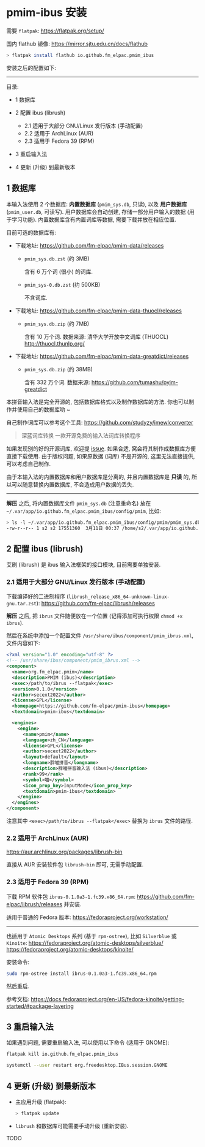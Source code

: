 # pmim-ibus 安装

需要 `flatpak`: <https://flatpak.org/setup/>

国内 flathub 镜像: <https://mirror.sjtu.edu.cn/docs/flathub>

```sh
> flatpak install flathub io.github.fm_elpac.pmim_ibus
```

安装之后的配置如下:

---

目录:

- 1 数据库

- 2 配置 ibus (librush)
  - 2.1 适用于大部分 GNU/Linux 发行版本 (手动配置)
  - 2.2 适用于 ArchLinux (AUR)
  - 2.3 适用于 Fedora 39 (RPM)

- 3 重启输入法

- 4 更新 (升级) 到最新版本

## 1 数据库

本输入法使用 2 个数据库: **内置数据库** (`pmim_sys.db`, 只读), 以及
**用户数据库** (`pmim_user.db`, 可读写). 用户数据库会自动创建,
存储一部分用户输入的数据 (用于学习功能). 内置数据库含有内置词库等数据,
需要下载并放在相应位置.

目前可选的数据库有:

- 下载地址: <https://github.com/fm-elpac/pmim-data/releases>

  - `pmim_sys.db.zst` (约 3MB)

    含有 6 万个词 (很小) 的词库.

  - `pmim_sys-0.db.zst` (约 500KB)

    不含词库.

- 下载地址: <https://github.com/fm-elpac/pmim-data-thuocl/releases>

  - `pmim_sys.db.zip` (约 7MB)

    含有 10 万个词. 数据来源: 清华大学开放中文词库 (THUOCL)
    <http://thuocl.thunlp.org/>

- 下载地址: <https://github.com/fm-elpac/pmim-data-greatdict/releases>

  - `pmim_sys.db.zip` (约 38MB)

    含有 332 万个词. 数据来源: <https://github.com/tumashu/pyim-greatdict>

本拼音输入法是完全开源的, 包括数据库格式以及制作数据库的方法.
你也可以制作并使用自己的数据库哟 ~

自己制作词库可以参考这个工具: <https://github.com/studyzy/imewlconverter>

> 深蓝词库转换 一款开源免费的输入法词库转换程序

如果发现别的好的开源词库, 欢迎提
[issue](https://github.com/fm-elpac/pmim-ibus/issues). 如果合适,
窝会将其制作成数据库方便直接下载使用. 由于版权问题, 如果原数据 (词库)
不是开源的, 这里无法直接提供, 可以考虑自己制作.

由于本输入法的内置数据库和用户数据库是分离的, 并且内置数据库是 **只读** 的,
所以可以随意替换内置数据库, 不会造成用户数据的丢失.

---

**解压** 之后, 将内置数据库文件 `pmim_sys.db` (注意重命名) 放在
`~/.var/app/io.github.fm_elpac.pmim_ibus/config/pmim`, 比如:

```sh
> ls -l ~/.var/app/io.github.fm_elpac.pmim_ibus/config/pmim/pmim_sys.db
-rw-r--r-- 1 s2 s2 17551360  3月11日 00:37 /home/s2/.var/app/io.github.fm_elpac.pmim_ibus/config/pmim/pmim_sys.db
```

## 2 配置 ibus (librush)

艾刷 (librush) 是 ibus 输入法框架的接口模块, 目前需要单独安装.

### 2.1 适用于大部分 GNU/Linux 发行版本 (手动配置)

下载编译好的二进制程序 (`librush_release_x86_64-unknown-linux-gnu.tar.zst`):
<https://github.com/fm-elpac/librush/releases>

**解压** 之后, 把 `ibrus` 文件随便放在一个位置 (记得添加可执行权限
`chmod +x ibrus`).

然后在系统中添加一个配置文件 `/usr/share/ibus/component/pmim_ibrus.xml`,
文件内容如下:

```xml
<?xml version="1.0" encoding="utf-8" ?>
<!-- /usr/share/ibus/component/pmim_ibrus.xml -->
<component>
  <name>org.fm_elpac.pmim</name>
  <description>PMIM (ibus)</description>
  <exec>/path/to/ibrus --flatpak</exec>
  <version>0.1.0</version>
  <author>secext2022</author>
  <license>GPL</license>
  <homepage>https://github.com/fm-elpac/pmim-ibus</homepage>
  <textdomain>pmim-ibus</textdomain>

  <engines>
    <engine>
      <name>pmim</name>
      <language>zh_CN</language>
      <license>GPL</license>
      <author>secext2022</author>
      <layout>default</layout>
      <longname>胖喵拼音</longname>
      <description>胖喵拼音输入法 (ibus)</description>
      <rank>99</rank>
      <symbol>喵</symbol>
      <icon_prop_key>InputMode</icon_prop_key>
      <textdomain>pmim-ibus</textdomain>
    </engine>
  </engines>
</component>
```

注意其中 `<exec>/path/to/ibrus --flatpak</exec>` 替换为 `ibrus` 文件的路径.

### 2.2 适用于 ArchLinux (AUR)

<https://aur.archlinux.org/packages/librush-bin>

直接从 AUR 安装软件包 `librush-bin` 即可, 无需手动配置.

### 2.3 适用于 Fedora 39 (RPM)

下载 RPM 软件包 `ibrus-0.1.0a3-1.fc39.x86_64.rpm`:
<https://github.com/fm-elpac/librush/releases> 并安装.

适用于普通的 Fedora 版本: <https://fedoraproject.org/workstation/>

---

也适用于 `Atomic Desktops` 系列 (基于 `rpm-ostree`), 比如 `Silverblue` 或
`Kinoite`: <https://fedoraproject.org/atomic-desktops/silverblue/>
<https://fedoraproject.org/atomic-desktops/kinoite/>

安装命令:

```sh
sudo rpm-ostree install ibrus-0.1.0a3-1.fc39.x86_64.rpm
```

然后重启.

参考文档:
<https://docs.fedoraproject.org/en-US/fedora-kinoite/getting-started/#package-layering>

## 3 重启输入法

如果遇到问题, 需要重启输入法, 可以使用以下命令 (适用于 GNOME):

```sh
flatpak kill io.github.fm_elpac.pmim_ibus

systemctl --user restart org.freedesktop.IBus.session.GNOME
```

## 4 更新 (升级) 到最新版本

- 主应用升级 (flatpak):

  ```sh
  > flatpak update
  ```

- `librush` 和数据库可能需要手动升级 (重新安装).

TODO
